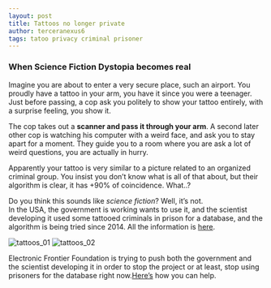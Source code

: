 ```yaml
---
layout: post
title: Tattoos no longer private
author: terceranexus6
tags: tatoo privacy criminal prisoner
---
```

### When Science Fiction Dystopia becomes real
Imagine you are about to enter a very secure place, such an airport. You proudly have a tattoo in your arm, you have it since you were a teenager. Just before passing, a cop ask you politely to show your tattoo entirely, with a surprise feeling, you show it.

The cop takes out a **scanner and pass it through your arm**. A second later other cop is watching his computer with a weird face, and ask you to stay apart for a moment. They guide you to a room where you are ask a lot of weird questions, you are actually in hurry.

Apparently your tattoo is very similar to a picture related to an organized criminal group. You insist you don’t know what is all of that about, but their algorithm is clear, it has +90% of coincidence. What..?

Do you think this sounds like _science fiction_? Well, it’s not.  
In the USA, the government is working wants to use it, and the scientist developing it used some tattooed criminals in prison for a database, and the algorithm is being tried since 2014. All the information is [here](https://www.eff.org/deeplinks/2016/06/tattoo-recognition-research-threatens-free-speech-and-privacy).  

![tattoos_01](http://67.media.tumblr.com/a146348e29b668aa56ef256ed58e6963/tumblr_inline_o9aibfHPAQ1r85md1_500.png)
![tattoos_02](http://66.media.tumblr.com/29aada47440452aae35a95cb3db6fc76/tumblr_inline_o9aia44YI81r85md1_500.png)

Electronic Frontier Foundation is trying to push both the government and the scientist developing it in order to stop the project or at least, stop using prisoners for the database right now.[Here’s](https://act.eff.org/action/stop-the-government-s-tattoo-recognition-experiments) how you can help.  
